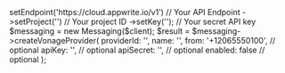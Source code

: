 <?php

use Appwrite\Client;
use Appwrite\Services\Messaging;

$client = (new Client())
    ->setEndpoint('https://cloud.appwrite.io/v1') // Your API Endpoint
    ->setProject('<YOUR_PROJECT_ID>') // Your project ID
    ->setKey('<YOUR_API_KEY>'); // Your secret API key

$messaging = new Messaging($client);

$result = $messaging->createVonageProvider(
    providerId: '<PROVIDER_ID>',
    name: '<NAME>',
    from: '+12065550100', // optional
    apiKey: '<API_KEY>', // optional
    apiSecret: '<API_SECRET>', // optional
    enabled: false // optional
);